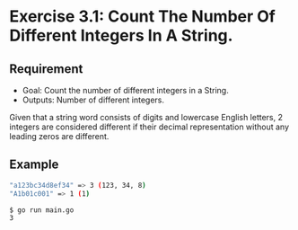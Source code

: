 # Exercise 3.1: Count The Number Of Different Integers In A String.

## Requirement
- Goal: Count the number of different integers in a String.
- Outputs: Number of different integers.

Given that a string word consists of digits and lowercase English letters, 2 integers are considered different if their decimal representation without any leading zeros are different.

## Example
```bash
"a123bc34d8ef34" => 3 (123, 34, 8) 
"A1b01c001" => 1 (1)
```

```bash
$ go run main.go
3
```
